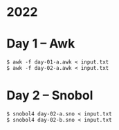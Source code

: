 # 2022

# Day 1 – Awk

```console
$ awk -f day-01-a.awk < input.txt
$ awk -f day-02-a.awk < input.txt
```

# Day 2 – Snobol

```console	
$ snobol4 day-02-a.sno < input.txt
$ snobol4 day-02-b.sno < input.txt
```
